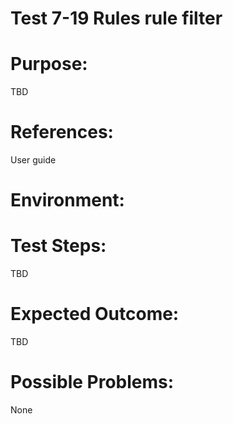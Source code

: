 Test 7-19 Rules rule filter
=======

# Purpose:

TBD

# References:
User guide

# Environment:

# Test Steps:

TBD

# Expected Outcome:

TBD

# Possible Problems:
None
